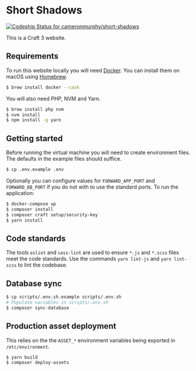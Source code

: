 Short Shadows
===========
[![Codeship Status for cameronmurphy/short-shadows](https://app.codeship.com/projects/184d8d20-2c1c-0137-ed32-62ec0ec7f787/status?branch=master)](https://app.codeship.com/projects/331257)

This is a Craft 3 website.

Requirements
------------
To run this website locally you will need [Docker](https://www.docker.com/products/docker-desktop). You can install them on macOS using
[Homebrew](https://brew.sh).
```bash
$ brew install docker --cask
```
You will also need PHP, NVM and Yarn.
```bash
$ brew install php nvm
$ nvm install
$ npm install -g yarn
```

Getting started
---------------
Before running the virtual machine you will need to create environment files. The defaults in the example files should suffice.
```bash
$ cp .env.example .env
```
Optionally you can configure values for `FORWARD_APP_PORT` and `FORWARD_DB_PORT` if you do not with to use the standard ports.
To run the application:
```bash
$ docker-compose up
$ composer install
$ composer craft setup/security-key
$ yarn install
```

Code standards
--------------
The tools `eslint` and `sass-lint` are used to ensure `*.js` and `*.scss` files meet the code standards. Use the commands `yarn lint-js` and
`yarn lint-scss` to lint the codebase. 

Database sync
-------------
```bash
$ cp scripts/.env.sh.example scripts/.env.sh
# Populate variables in scripts/.env.sh
$ composer sync-database
```

Production asset deployment
---------------------------
This relies on the the `ASSET_*` environment variables being exported in `/etc/environment`.
```bash
$ yarn build
$ composer deploy-assets
```
